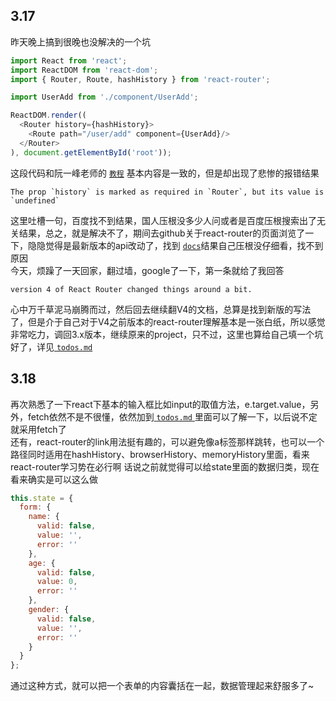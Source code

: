 ## **3.17**  
昨天晚上搞到很晚也没解决的一个坑  
```js
import React from 'react';
import ReactDOM from 'react-dom';
import { Router, Route, hashHistory } from 'react-router';

import UserAdd from './component/UserAdd';

ReactDOM.render((
  <Router history={hashHistory}>
    <Route path="/user/add" component={UserAdd}/>
  </Router>
), document.getElementById('root'));
```  
这段代码和阮一峰老师的 [`教程`](http://www.ruanyifeng.com/blog/2016/05/react_router.html?utm_source=tool.lu) 基本内容是一致的，但是却出现了悲惨的报错结果
```warning
The prop `history` is marked as required in `Router`, but its value is `undefined`
```
这里吐槽一句，百度找不到结果，国人压根没多少人问或者是百度压根搜索出了无关结果，总之，就是解决不了，期间去github关于react-router的页面浏览了一下，隐隐觉得是最新版本的api改动了，找到 [`docs`](https://reacttraining.com/react-router/)结果自己压根没仔细看，找不到原因  
今天，烦躁了一天回家，翻过墙，google了一下，第一条就给了我回答
```answer
version 4 of React Router changed things around a bit.
```
心中万千草泥马崩腾而过，然后回去继续翻V4的文档，总算是找到新版的写法了，但是介于自己对于V4之前版本的react-router理解基本是一张白纸，所以感觉非常吃力，调回3.x版本，继续原来的project，只不过，这里也算给自己填一个坑好了，详见[ `todos.md` ](./todos.md)  

## **3.18**  
再次熟悉了一下react下基本的输入框比如input的取值方法，e.target.value，另外，fetch依然不是不很懂，依然加到[ `todos.md` ](./todos.md)里面可以了解一下，以后说不定就采用fetch了  
还有，react-router的link用法挺有趣的，可以避免像a标签那样跳转，也可以一个路径同时适用在hashHistory、browserHistory、memoryHistory里面，看来react-router学习势在必行啊
话说之前就觉得可以给state里面的数据归类，现在看来确实是可以这么做
```js
this.state = {
  form: {
    name: {
      valid: false,
      value: '',
      error: ''
    },
    age: {
      valid: false,
      value: 0,
      error: ''
    },
    gender: {
      valid: false,
      value: '',
      error: ''
    }
  }
};
```
通过这种方式，就可以把一个表单的内容囊括在一起，数据管理起来舒服多了~

